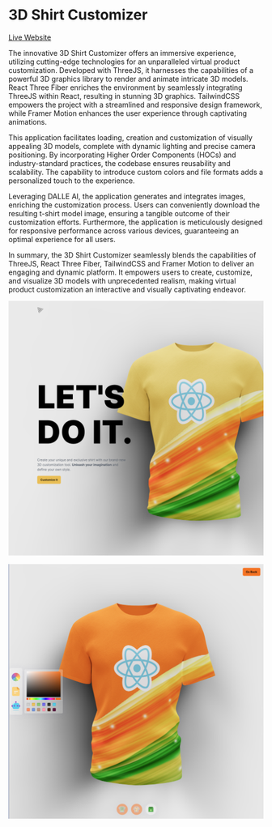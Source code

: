 3D Shirt Customizer
===================

[Live Website](https://utkarsh-3d-shirt-customizer.netlify.app/)

The innovative 3D Shirt Customizer offers an immersive experience, utilizing cutting-edge technologies for an unparalleled virtual product customization. Developed with ThreeJS, it harnesses the capabilities of a powerful 3D graphics library to render and animate intricate 3D models. React Three Fiber enriches the environment by seamlessly integrating ThreeJS within React, resulting in stunning 3D graphics. TailwindCSS empowers the project with a streamlined and responsive design framework, while Framer Motion enhances the user experience through captivating animations.

This application facilitates loading, creation and customization of visually appealing 3D models, complete with dynamic lighting and precise camera positioning. By incorporating Higher Order Components (HOCs) and industry-standard practices, the codebase ensures reusability and scalability. The capability to introduce custom colors and file formats adds a personalized touch to the experience.

Leveraging DALLE AI, the application generates and integrates images, enriching the customization process. Users can conveniently download the resulting t-shirt model image, ensuring a tangible outcome of their customization efforts. Furthermore, the application is meticulously designed for responsive performance across various devices, guaranteeing an optimal experience for all users.

In summary, the 3D Shirt Customizer seamlessly blends the capabilities of ThreeJS, React Three Fiber, TailwindCSS and Framer Motion to deliver an engaging and dynamic platform. It empowers users to create, customize, and visualize 3D models with unprecedented realism, making virtual product customization an interactive and visually captivating endeavor.

![Landing Page](./assets/main_page.png)

![Customizer](./assets/customizer.png)  
